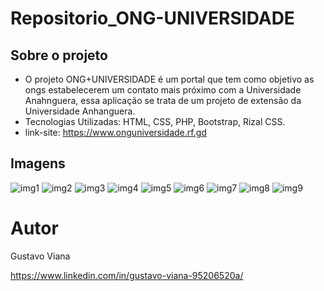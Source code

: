 # Repositorio_ONG-UNIVERSIDADE

## Sobre o projeto
- O projeto ONG+UNIVERSIDADE é um portal que tem como objetivo as ongs estabelecerem um contato mais próximo com a Universidade Anahnguera, essa aplicação
se trata de um projeto de extensão da Universidade Anhanguera.
- Tecnologias Utilizadas: HTML, CSS, PHP, Bootstrap, Rizal CSS.
- link-site: https://www.onguniversidade.rf.gd

## Imagens
![img1](https://github.com/Gustavo12386/Repositorio_ONG-UNIVERSIDADE/assets/81700849/30fd9735-042f-4843-8c21-97388d04cf70)
![img2](https://github.com/Gustavo12386/Repositorio_ONG-UNIVERSIDADE/assets/81700849/3a1d944b-b5f4-46c5-acf9-94c514c826b8)
![img3](https://github.com/Gustavo12386/Repositorio_ONG-UNIVERSIDADE/assets/81700849/8d8a495c-d609-473a-b6c5-7e66d52d4059)
![img4](https://github.com/Gustavo12386/Repositorio_ONG-UNIVERSIDADE/assets/81700849/ed5670dc-3fb2-486e-bf5b-9df35a6b5276)
![img5](https://github.com/Gustavo12386/Repositorio_ONG-UNIVERSIDADE/assets/81700849/587c953c-2946-4f95-9a4e-d3857f70f2c3)
![img6](https://github.com/Gustavo12386/Repositorio_ONG-UNIVERSIDADE/assets/81700849/4122d570-76c9-4706-bf64-f8c1ac204323)
![img7](https://github.com/Gustavo12386/Repositorio_ONG-UNIVERSIDADE/assets/81700849/735910de-93dc-4086-a0cc-ae9b66335a06)
![img8](https://github.com/Gustavo12386/Repositorio_ONG-UNIVERSIDADE/assets/81700849/6d128ed5-4d38-4306-aa87-479333233228)
![img9](https://github.com/Gustavo12386/Repositorio_ONG-UNIVERSIDADE/assets/81700849/6c524022-b052-4ce7-8267-745a9c8f8653)

# Autor

Gustavo Viana 

https://www.linkedin.com/in/gustavo-viana-95206520a/



